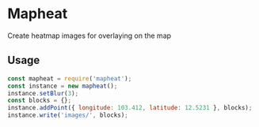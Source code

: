 # Mapheat

Create heatmap images for overlaying on the map

## Usage

```js
const mapheat = require('mapheat');
const instance = new mapheat();
instance.setBlur(3);
const blocks = {};
instance.addPoint({ longitude: 103.412, latitude: 12.5231 }, blocks);
instance.write('images/', blocks);
```
